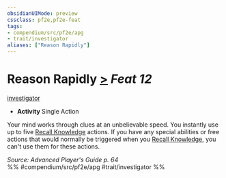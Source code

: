 ```yaml
---
obsidianUIMode: preview
cssclass: pf2e,pf2e-feat
tags:
- compendium/src/pf2e/apg
- trait/investigator
aliases: ["Reason Rapidly"]
---
```

# Reason Rapidly  [>](../../rules/core-rulebook/chapter-9-playing-the-game.md#Actions "Single Action") *Feat 12*  
[investigator](../../rules/traits/investigator-apg.md)  

- **Activity** Single Action

Your mind works through clues at an unbelievable speed. You instantly use up to five [Recall Knowledge](../../rules/actions/recall-knowledge.md) actions. If you have any special abilities or free actions that would normally be triggered when you [Recall Knowledge](../../rules/actions/recall-knowledge.md), you can't use them for these actions.

*Source: Advanced Player's Guide p. 64*  
%% #compendium/src/pf2e/apg #trait/investigator %%